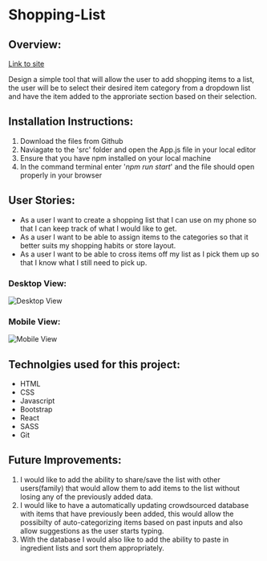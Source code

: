 # Shopping-List

## Overview:

[Link to site](https://weavedawg74.github.io/Shopping-List-with-React/)

Design a simple tool that will allow the user to add shopping items to a list, the user will be to select their desired item category from a dropdown list and have the item added to the approriate section based on their selection.

## Installation Instructions:
1. Download the files from Github
2. Naviagate to the 'src' folder and open the App.js file in your local editor
3. Ensure that you have npm installed on your local machine
4. In the command terminal enter '*npm run start*' and the file should open properly in your browser

## User Stories:
* As a user I want to create a shopping list that I can use on my phone so that I can keep track of what I would like to get.
* As a user I want to be able to assign items to the categories so that it better suits my shopping habits or store layout.
* As a user I want to be able to cross items off my list as I pick them up so that I know what I still need to pick up.

### Desktop View:
![Desktop View](https://github.com/weavedawg74/Shopping-List/blob/master/readme/desktopView.png)
### Mobile View:
![Mobile View](https://github.com/weavedawg74/Shopping-List/blob/master/readme/mobileView.png)

## Technolgies used for this project:
* HTML
* CSS
* Javascript
* Bootstrap
* React
* SASS
* Git

## Future Improvements:
1. I would like to add the ability to share/save the list with other users(family) that would allow them to add items to the list without losing any of the previously added data.
2. I would like to have a automatically updating crowdsourced database with items that have previously been added, this would allow the possibilty of auto-categorizing items based on past inputs and also allow suggestions as the user starts typing.
3. With the database I would also like to add the ability to paste in ingredient lists and sort them appropriately.
